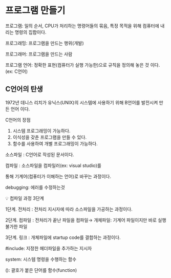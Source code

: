 # 프로그램 만들기

프로그램: 일의 순서, CPU가 처리하는 명령어들의 묶음, 특정 목적을 위해 컴퓨터에 내리는 명령의 집합이다.

프로그래밍: 프로그램을 만드는 행위(개발)

프로그래머: 프로그램을 만드는 사람

프로그램 언어: 정확한 표현(컴퓨터가 실행 가능한)으로 규칙을 정의해 놓은 것 이다.(ex: C언어)

## C언어의 탄생

1972년 데니스 리치가 유닉스(UNIX)의 시스템에 사용하기 위해 B언어를 발전시켜 만든 언어 이다.

 C언어의 장점

1. 시스템 프로그래밍이 가능하다.
2. 이식성을 갖춘 프로그램을 만들 수 있다.
3. 함수를 사용하여 개별 프로그래밍이 가능하다.

소스파일 : C언어로 작성된 문서이다.

컴파일 : 소스파일을 컴파일러(ex: visual studio)를

통해 기계어(컴퓨터가 이해하는 언어)로 바꾸는 과정이다.

debugging: 에러를 수정하는것

<aside>
💡 컴파일 과정 3단계

</aside>

1단계. 전처리 : 전처리 지시자에 따라 소스파일을 가공하는 과정이다.

2단계. 컴파일 : 전처리가 끝난 파일을 컴파일→ 개체파일: 기계어 파일이지만 바로 실행 불가한 파일

3단계. 링크 : 개체파일에 startup code를 결합하는 과정이다.

#include: 지정한 헤더파일을 추가하는 지시자

system: 시스템 명령을 수행하는 함수

(): 괄호가 붙은 단어를 함수(function)
